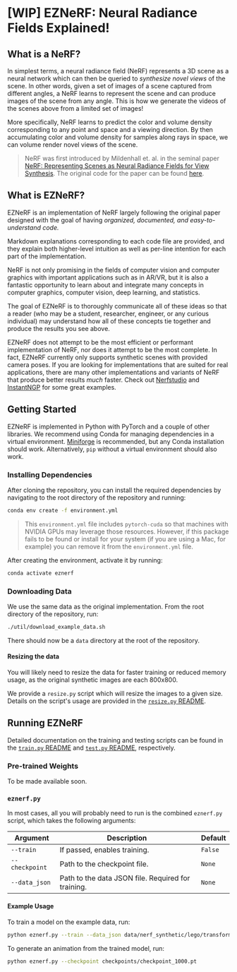 # [WIP] EZNeRF: Neural Radiance Fields Explained!

## What is a NeRF?
In simplest terms, a neural radiance field (NeRF) represents a 3D scene as a neural network which can then be queried to *synthesize novel views* of the scene. In other words, given a set of images of a scene captured from different angles, a NeRF learns to represent the scene and can produce images of the scene from any angle. This is how we generate the videos of the scenes above from a limited set of images!

More specifically, NeRF learns to predict the color and volume density corresponding to any point and space and a viewing direction. By then accumulating color and volume density for samples along rays in space, we can volume render novel views of the scene.

> NeRF was first introduced by Mildenhall et. al. in the seminal paper [NeRF: Representing Scenes as Neural Radiance Fields for View Synthesis](https://arxiv.org/abs/2003.08934). The original code for the paper can be found [here](https://github.com/bmild/nerf).

## What is EZNeRF?
EZNeRF is an implementation of NeRF largely following the original paper designed with the goal of having *organized, documented, and easy-to-understand code.*

Markdown explanations corresponding to each code file are provided, and they explain both higher-level intuition as well as per-line intention for each part of the implementation.

NeRF is not only promising in the fields of computer vision and computer graphics with important applications such as in AR/VR, but it is also a fantastic opportunity to learn about and integrate many concepts in computer graphics, computer vision, deep learning, and statistics.

The goal of EZNeRF is to thoroughly communicate all of these ideas so that a reader (who may be a student, researcher, engineer, or any curious individual) may understand how all of these concepts tie together and produce the results you see above.

EZNeRF does not attempt to be the most efficient or performant implementation of NeRF, nor does it attempt to be the most complete. In fact, EZNeRF currently only supports synthetic scenes with provided camera poses. If you are looking for implementations that are suited for real applications, there are many other implementations and variants of NeRF that produce better results *much* faster. Check out [Nerfstudio](https://nerf.studio/) and [InstantNGP](https://github.com/NVlabs/instant-ngp) for some great examples.

## Getting Started
EZNeRF is implemented in Python with PyTorch and a couple of other libraries. We recommend using Conda for managing dependencies in a virtual environment. [Miniforge](https://github.com/conda-forge/miniforge) is recommended, but any Conda installation should work. Alternatively, `pip` without a virtual environment should also work.

### Installing Dependencies

After cloning the repository, you can install the required dependencies by navigating to the root directory of the repository and running:
```sh
conda env create -f environment.yml
```
> This `environment.yml` file includes `pytorch-cuda` so that machines with NVIDIA GPUs may leverage those resources. However, if this package fails to be found or install for your system (if you are using a Mac, for example) you can remove it from the `environment.yml` file.

After creating the environment, activate it by running:
```sh
conda activate eznerf
```

### Downloading Data
We use the same data as the original implementation.
From the root directory of the repository, run:
```sh
./util/download_example_data.sh
```
There should now be a `data` directory at the root of the repository.

#### Resizing the data
You will likely need to resize the data for faster training or reduced memory usage, as the original synthetic images are each 800x800.

We provide a `resize.py` script which will resize the images to a given size. Details on the script's usage are provided in the [`resize.py` README](util/resize/README.md).

## Running EZNeRF
Detailed documentation on the training and testing scripts can be found in the [`train.py` README](train/README.md) and [`test.py` README](test/README.md), respectively.

### Pre-trained Weights
To be made available soon.

### `eznerf.py`
In most cases, all you will probably need to run is the combined `eznerf.py` script, which takes the following arguments:

| Argument | Description | Default |
| --- | --- | --- |
| `--train` | If passed, enables training. | `False` |
| `--checkpoint` | Path to the checkpoint file. | `None` |
| `--data_json` | Path to the data JSON file. Required for training. | `None` |

#### Example Usage
To train a model on the example data, run:
```sh
python eznerf.py --train --data_json data/nerf_synthetic/lego/transforms_train.json
```

To generate an animation from the trained model, run:
```sh
python eznerf.py --checkpoint checkpoints/checkpoint_1000.pt
```
